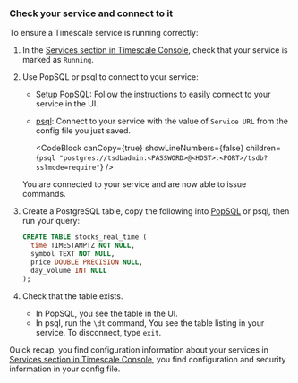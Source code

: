 <Procedure>

### Check your service and connect to it

To ensure a Timescale service is running correctly:

1.  In the [Services section in Timescale Console][services-portal], check that your service is marked as `Running`.

1. Use PopSQL or psql to connect to your service:
    - [Setup PopSQL][popsql]: Follow the instructions to easily connect to your service in the UI.
    - [psql][install-psql]: Connect to your service with the value of `Service URL` from the config file you 
      just saved.

      <CodeBlock canCopy={true} showLineNumbers={false} children={`
      psql "postgres://tsdbadmin:<PASSWORD>@<HOST>:<PORT>/tsdb?sslmode=require"
      `} />

    You are connected to your service and are now able to issue commands. 

1.  Create a PostgreSQL table, copy the following into [PopSQL][popsql] or psql, then run your query:

    ```sql
    CREATE TABLE stocks_real_time (
      time TIMESTAMPTZ NOT NULL,
      symbol TEXT NOT NULL,
      price DOUBLE PRECISION NULL,
      day_volume INT NULL
    );
    ```

1.  Check that the table exists.
    - In PopSQL, you see the table in the UI. 
    - In psql, run the `\dt` command, You see the table listing in your service. To disconnect, type `exit`.


Quick recap, you find configuration information about your
services in [Services section in Timescale Console][tsc-portal], you find configuration and security information in your
config file.

</Procedure>

[tsc-portal]: https://console.cloud.timescale.com/
[account-portal]: https://console.cloud.timescale.com/dashboard/account
[services-portal]: https://console.cloud.timescale.com/dashboard/services
[install-psql]: /use-timescale/:currentVersion:/integrations/query-admin/psql/
[popsql]: /use-timescale/:currentVersion:/popsql/